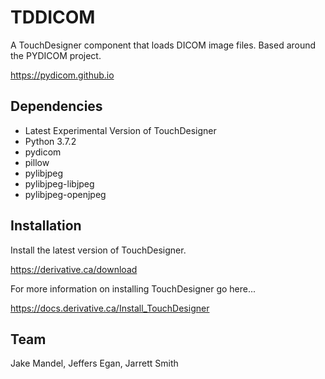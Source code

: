 # TDDICOM
A TouchDesigner component that loads DICOM image files. Based around the PYDICOM project.

https://pydicom.github.io

## Dependencies

* Latest Experimental Version of TouchDesigner
* Python 3.7.2
* pydicom
* pillow
* pylibjpeg
* pylibjpeg-libjpeg
* pylibjpeg-openjpeg

## Installation

Install the latest version of TouchDesigner.

https://derivative.ca/download

For more information on installing TouchDesigner go here...

https://docs.derivative.ca/Install_TouchDesigner


## Team
Jake Mandel, Jeffers Egan, Jarrett Smith


